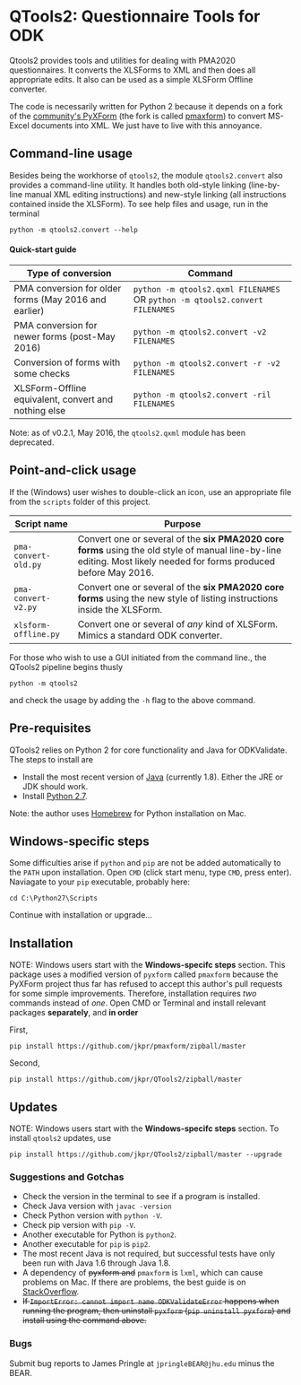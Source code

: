 # QTools2: Questionnaire Tools for ODK

Qtools2 provides tools and utilities for dealing with PMA2020 questionnaires. It converts the XLSForms to XML and then does all appropriate edits. It also can be used as a simple XLSForm Offline converter.

The code is necessarily written for Python 2 because it depends on a fork of the [community's PyXForm][1a] (the fork is called [pmaxform][1b]) to convert MS-Excel documents into XML. We just have to live with this annoyance.

[1a]: https://github.com/XLSForm/pyxform
[1b]: https://github.com/jkpr/pmaxform

## Command-line usage

Besides being the workhorse of `qtools2`, the module `qtools2.convert` also provides a command-line utility. It handles both old-style linking (line-by-line manual XML editing instructions) and new-style linking (all instructions contained inside the XLSForm). To see help files and usage, run in the terminal

```
python -m qtools2.convert --help
```

#### Quick-start guide

| Type of conversion | Command |
| ------------------ | ------- |
| PMA conversion for older forms (May 2016 and earlier) | `python -m qtools2.qxml FILENAMES` OR `python -m qtools2.convert FILENAMES`           |
| PMA conversion for newer forms (post-May 2016)        | `python -m qtools2.convert -v2 FILENAMES`    |
| Conversion of forms with some checks                  | `python -m qtools2.convert -r -v2 FILENAMES` |
| XLSForm-Offline equivalent, convert and nothing else  | `python -m qtools2.convert -ril FILENAMES`     |

Note: as of v0.2.1, May 2016, the `qtools2.qxml` module has been deprecated.

## Point-and-click usage

If the (Windows) user wishes to double-click an icon, use an appropriate file from the `scripts` folder of this project.

|      Script name      | Purpose |
| --------------------- | ------- |
| `pma-convert-old.py`  | Convert one or several of the **six PMA2020 core forms** using the old style of manual line-by-line editing. Most likely needed for forms produced before May 2016. |
| `pma-convert-v2.py`   | Convert one or several of the **six PMA2020 core forms** using the new style of listing instructions inside the XLSForm. |
| `xlsform-offline.py`  | Convert one or several of *any* kind of XLSForm. Mimics a standard ODK converter. |

For those who wish to use a GUI initiated from the command line., the QTools2 pipeline begins thusly

```
python -m qtools2
```

and check the usage by adding the `-h` flag to the above command.

## Pre-requisites

QTools2 relies on Python 2 for core functionality and Java for ODKValidate. The steps to install are

* Install the most recent version of [Java][2] (currently 1.8). Either the JRE or JDK should work.
* Install [Python 2.7][3]. 

Note: the author uses [Homebrew][4] for Python installation on Mac.

[2]: http://www.oracle.com/technetwork/java/javase/downloads/index.html
[3]: http://www.python.org/downloads/
[4]: http://brew.sh/

## Windows-specific steps 

Some difficulties arise if `python` and `pip` are not be added automatically to the `PATH` upon installation. Open `CMD` (click start menu, type `CMD`, press enter). Naviagate to your `pip` executable, probably here:

```
cd C:\Python27\Scripts
```

Continue with installation or upgrade...

## Installation 

NOTE: Windows users start with the **Windows-specifc steps** section. This package uses a modified version of `pyxform` called `pmaxform` because the PyXForm project thus far has refused to accept this author's pull requests for some simple improvements. Therefore, installation requires *two* commands instead of *one*. Open CMD or Terminal and install relevant packages **separately**, and **in order**

First,
```
pip install https://github.com/jkpr/pmaxform/zipball/master
```
Second,
```
pip install https://github.com/jkpr/QTools2/zipball/master
```

## Updates

NOTE: Windows users start with the **Windows-specifc steps** section. To install `qtools2` updates, use

```
pip install https://github.com/jkpr/QTools2/zipball/master --upgrade
```


### Suggestions and Gotchas

- Check the version in the terminal to see if a program is installed.
- Check Java version with `javac -version`
- Check Python version with `python -V`.
- Check pip version with `pip -V`.
- Another executable for Python is `python2`.
- Another executable for `pip` is `pip2`.
- The most recent Java is not required, but successful tests have only been run with Java 1.6 through Java 1.8.
- A dependency of ~~pyxform and~~ `pmaxform` is `lxml`, which can cause problems on Mac. If there are problems, the best guide is on [StackOverflow][5].
- ~~If `ImportError: cannot import name ODKValidateError` happens when running the program, then uninstall `pyxform` (`pip uninstall pyxform`) and install using the command above.~~

[5]: http://stackoverflow.com/questions/19548011/cannot-install-lxml-on-mac-os-x-10-9

### Bugs

Submit bug reports to James Pringle at `jpringleBEAR@jhu.edu` minus the BEAR.

